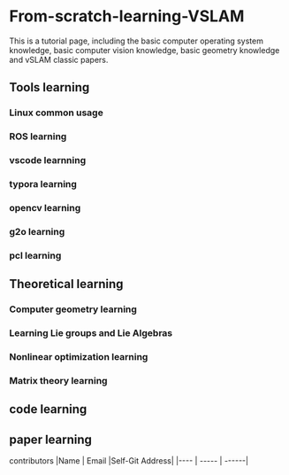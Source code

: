 # From-scratch-learning-VSLAM
This is a tutorial page, including the basic computer operating system knowledge, basic computer vision knowledge, basic geometry knowledge and vSLAM classic papers.
## Tools learning
### Linux common usage
### ROS learning
### vscode learnning
### typora learning
### opencv learning
### g2o learning
### pcl learning
## Theoretical learning
### Computer geometry learning
### Learning Lie groups and Lie Algebras
### Nonlinear optimization learning
### Matrix theory learning
## code learning
## paper learning
contributors
|Name | Email |Self-Git Address|
|---- | ----- | ------|  


